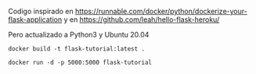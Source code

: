Codigo inspirado en 
https://runnable.com/docker/python/dockerize-your-flask-application y en https://github.com/leah/hello-flask-heroku/

Pero actualizado a Python3 y Ubuntu 20.04

```
docker build -t flask-tutorial:latest .
```
```
docker run -d -p 5000:5000 flask-tutorial
```
